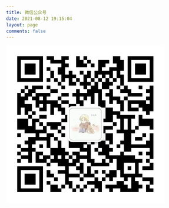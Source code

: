 ```yaml
---
title: 微信公众号
date: 2021-08-12 19:15:04
layout: page
comments: false
---
```


![](/img/xiamuandsansan.jpg)
